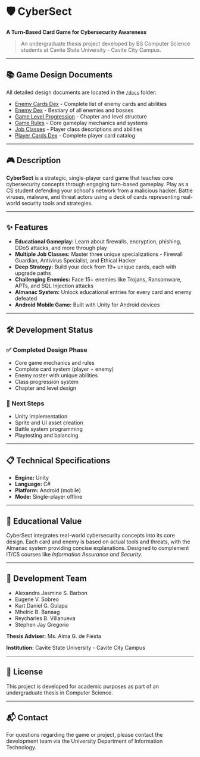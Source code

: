 # 🛡️ CyberSect

**A Turn-Based Card Game for Cybersecurity Awareness**

> An undergraduate thesis project developed by BS Computer Science students at Cavite State University - Cavite City Campus.

---

## 📚 Game Design Documents

All detailed design documents are located in the [`/docs`](./docs) folder:

- [Enemy Cards Dex](./docs/enemy-cards-dex.md) - Complete list of enemy cards and abilities
- [Enemy Dex](./docs/enemy-dex.md) - Bestiary of all enemies and bosses
- [Game Level Progression](./docs/game-level-progression.md) - Chapter and level structure
- [Game Rules](./docs/game-rules.md) - Core gameplay mechanics and systems
- [Job Classes](./docs/job-classes.md) - Player class descriptions and abilities
- [Player Cards Dex](./docs/player-cards-dex.md) - Complete player card catalog

---

## 🎮 Description

**CyberSect** is a strategic, single-player card game that teaches core cybersecurity concepts through engaging turn-based gameplay. Play as a CS student defending your school's network from a malicious hacker. Battle viruses, malware, and threat actors using a deck of cards representing real-world security tools and strategies.

---

## ✨ Features

- **Educational Gameplay:** Learn about firewalls, encryption, phishing, DDoS attacks, and more through play
- **Multiple Job Classes:** Master three unique specializations - Firewall Guardian, Antivirus Specialist, and Ethical Hacker
- **Deep Strategy:** Build your deck from 19+ unique cards, each with upgrade paths
- **Challenging Enemies:** Face 15+ enemies like Trojans, Ransomware, APTs, and SQL Injection attacks
- **Almanac System:** Unlock educational entries for every card and enemy defeated
- **Android Mobile Game:** Built with Unity for Android devices

---

## 🛠️ Development Status

### ✅ Completed Design Phase
- Core game mechanics and rules
- Complete card system (player + enemy)
- Enemy roster with unique abilities
- Class progression system
- Chapter and level design

### 🚧 Next Steps
- Unity implementation
- Sprite and UI asset creation
- Battle system programming
- Playtesting and balancing

---

## 📋 Technical Specifications

- **Engine:** Unity
- **Language:** C#
- **Platform:** Android (mobile)
- **Mode:** Single-player offline

---

## 🎯 Educational Value

CyberSect integrates real-world cybersecurity concepts into its core design. Each card and enemy is based on actual tools and threats, with the Almanac system providing concise explanations. Designed to complement IT/CS courses like *Information Assurance and Security*.

---

## 👥 Development Team

- Alexandra Jasmine S. Barbon
- Eugene V. Sobreo
- Kurt Daniel G. Gulapa
- Mhelric B. Banaag
- Reycharles B. Villanueva
- Stephen Jay Gregorio

**Thesis Adviser:** Ms. Alma G. de Fiesta

**Institution:** Cavite State University - Cavite City Campus

---

## 📄 License

This project is developed for academic purposes as part of an undergraduate thesis in Computer Science.

---

## 📬 Contact

For questions regarding the game or project, please contact the development team via the University Department of Information Technology.
